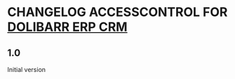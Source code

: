 # CHANGELOG ACCESSCONTROL FOR [DOLIBARR ERP CRM](https://www.dolibarr.org)

## 1.0

Initial version
